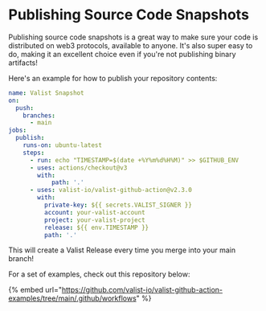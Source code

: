 # Publishing Source Code Snapshots

Publishing source code snapshots is a great way to make sure your code is distributed on web3 protocols, available to anyone. It's also super easy to do, making it an excellent choice even if you're not publishing binary artifacts!

Here's an example for how to publish your repository contents:

```yaml
name: Valist Snapshot
on:
  push:
    branches:
      - main
jobs:
  publish:
    runs-on: ubuntu-latest
    steps:
      - run: echo "TIMESTAMP=$(date +%Y%m%d%H%M)" >> $GITHUB_ENV
      - uses: actions/checkout@v3
        with:
            path: '.'
      - uses: valist-io/valist-github-action@v2.3.0
        with:
          private-key: ${{ secrets.VALIST_SIGNER }}
          account: your-valist-account
          project: your-valist-project
          release: ${{ env.TIMESTAMP }}
          path: '.'
```

This will create a Valist Release every time you merge into your main branch!

For a set of examples, check out this repository below:

{% embed url="https://github.com/valist-io/valist-github-action-examples/tree/main/.github/workflows" %}

